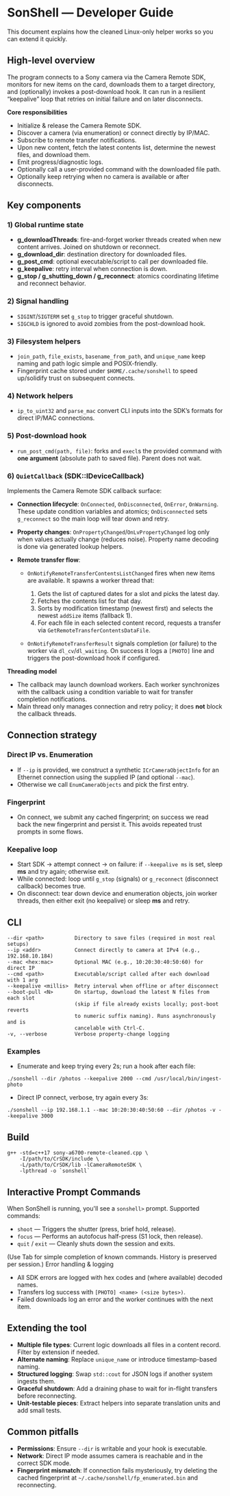 # SonShell — Developer Guide

This document explains how the cleaned Linux-only helper works so you can extend it quickly.

## High-level overview

The program connects to a Sony camera via the Camera Remote SDK, monitors for new items on the card, downloads them to a target directory, and (optionally) invokes a post-download hook. It can run in a resilient “keepalive” loop that retries on initial failure and on later disconnects.

**Core responsibilities**

* Initialize & release the Camera Remote SDK.
* Discover a camera (via enumeration) or connect directly by IP/MAC.
* Subscribe to remote transfer notifications.
* Upon new content, fetch the latest contents list, determine the newest files, and download them.
* Emit progress/diagnostic logs.
* Optionally call a user-provided command with the downloaded file path.
* Optionally keep retrying when no camera is available or after disconnects.

## Key components

### 1) Global runtime state

* **g\_downloadThreads**: fire-and-forget worker threads created when new content arrives. Joined on shutdown or reconnect.
* **g\_download\_dir**: destination directory for downloaded files.
* **g\_post\_cmd**: optional executable/script to call per downloaded file.
* **g\_keepalive**: retry interval when connection is down.
* **g\_stop / g\_shutting\_down / g\_reconnect**: atomics coordinating lifetime and reconnect behavior.

### 2) Signal handling

* `SIGINT`/`SIGTERM` set `g_stop` to trigger graceful shutdown.
* `SIGCHLD` is ignored to avoid zombies from the post-download hook.

### 3) Filesystem helpers

* `join_path`, `file_exists`, `basename_from_path`, and `unique_name` keep naming and path logic simple and POSIX-friendly.
* Fingerprint cache stored under `$HOME/.cache/sonshell` to speed up/solidify trust on subsequent connects.

### 4) Network helpers

* `ip_to_uint32` and `parse_mac` convert CLI inputs into the SDK’s formats for direct IP/MAC connections.

### 5) Post-download hook

* `run_post_cmd(path, file)`: forks and `execl`s the provided command with **one argument** (absolute path to saved file). Parent does not wait.

### 6) `QuietCallback` (SDK::IDeviceCallback)

Implements the Camera Remote SDK callback surface:

* **Connection lifecycle**: `OnConnected`, `OnDisconnected`, `OnError`, `OnWarning`. These update condition variables and atomics; `OnDisconnected` sets `g_reconnect` so the main loop will tear down and retry.
* **Property changes**: `OnPropertyChanged`/`OnLvPropertyChanged` log only when values actually change (reduces noise). Property name decoding is done via generated lookup helpers.
* **Remote transfer flow**:

  * `OnNotifyRemoteTransferContentsListChanged` fires when new items are available. It spawns a worker thread that:

    1. Gets the list of captured dates for a slot and picks the latest day.
    2. Fetches the contents list for that day.
    3. Sorts by modification timestamp (newest first) and selects the newest `addSize` items (fallback 1).
    4. For each file in each selected content record, requests a transfer via `GetRemoteTransferContentsDataFile`.
  * `OnNotifyRemoteTransferResult` signals completion (or failure) to the worker via `dl_cv`/`dl_waiting`. On success it logs a `[PHOTO]` line and triggers the post-download hook if configured.

**Threading model**

* The callback may launch download workers. Each worker synchronizes with the callback using a condition variable to wait for transfer completion notifications.
* Main thread only manages connection and retry policy; it does **not** block the callback threads.

## Connection strategy

### Direct IP vs. Enumeration

* If `--ip` is provided, we construct a synthetic `ICrCameraObjectInfo` for an Ethernet connection using the supplied IP (and optional `--mac`).
* Otherwise we call `EnumCameraObjects` and pick the first entry.

### Fingerprint

* On connect, we submit any cached fingerprint; on success we read back the new fingerprint and persist it. This avoids repeated trust prompts in some flows.

### Keepalive loop

* Start SDK → attempt connect → on failure: if `--keepalive ms` is set, sleep **ms** and try again; otherwise exit.
* While connected: loop until `g_stop` (signals) or `g_reconnect` (disconnect callback) becomes true.
* On disconnect: tear down device and enumeration objects, join worker threads, then either exit (no keepalive) or sleep **ms** and retry.

## CLI

```
--dir <path>          Directory to save files (required in most real setups)
--ip <addr>           Connect directly to camera at IPv4 (e.g., 192.168.10.184)
--mac <hex:mac>       Optional MAC (e.g., 10:20:30:40:50:60) for direct IP
--cmd <path>          Executable/script called after each download with 1 arg
--keepalive <millis>  Retry interval when offline or after disconnect
--boot-pull <N>       On startup, download the latest N files from each slot
                      (skip if file already exists locally; post-boot reverts
                      to numeric suffix naming). Runs asynchronously and is
                      cancelable with Ctrl-C.
-v, --verbose         Verbose property-change logging
```

### Examples

* Enumerate and keep trying every 2s; run a hook after each file:

```
./sonshell --dir /photos --keepalive 2000 --cmd /usr/local/bin/ingest-photo
```

* Direct IP connect, verbose, try again every 3s:

```
./sonshell --ip 192.168.1.1 --mac 10:20:30:40:50:60 --dir /photos -v --keepalive 3000
```

## Build

```
g++ -std=c++17 sony-a6700-remote-cleaned.cpp \
    -I/path/to/CrSDK/include \
    -L/path/to/CrSDK/lib -lCameraRemoteSDK \
    -lpthread -o `sonshell`
```

## 

## Interactive Prompt Commands

When SonShell is running, you'll see a `sonshell>` prompt. Supported commands:

- `shoot` — Triggers the shutter (press, brief hold, release).
- `focus` — Performs an autofocus half-press (S1 lock, then release).
- `quit` / `exit` — Cleanly shuts down the session and exits.

(Use Tab for simple completion of known commands. History is preserved per session.)
Error handling & logging

* All SDK errors are logged with hex codes and (where available) decoded names.
* Transfers log success with `[PHOTO] <name> (<size bytes>)`.
* Failed downloads log an error and the worker continues with the next item.

## Extending the tool

* **Multiple file types**: Current logic downloads all files in a content record. Filter by extension if needed.
* **Alternate naming**: Replace `unique_name` or introduce timestamp-based naming.
* **Structured logging**: Swap `std::cout` for JSON logs if another system ingests them.
* **Graceful shutdown**: Add a draining phase to wait for in-flight transfers before reconnecting.
* **Unit-testable pieces**: Extract helpers into separate translation units and add small tests.

## Common pitfalls

* **Permissions**: Ensure `--dir` is writable and your hook is executable.
* **Network**: Direct IP mode assumes camera is reachable and in the correct SDK mode.
* **Fingerprint mismatch**: If connection fails mysteriously, try deleting the cached fingerprint at `~/.cache/sonshell/fp_enumerated.bin` and reconnecting.

